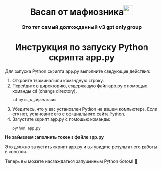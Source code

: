 <h1 align="center">Васап от мафиозника<img src="https://github.com/blackcater/blackcater/raw/main/images/Hi.gif" height="32"/></h1>
<h3 align="center">Это тот самый долгожданный v3 gpt only group</h3>
<h1 align="center">Инструкция по запуску Python скрипта app.py</h1>

<p>Для запуска Python скрипта app.py выполните следующие действия:</p>

<ol>
  <li>Откройте терминал или командную строку.</li>
  <li>Перейдите в директорию, содержащую файл app.py с помощью команды cd (change directory).
    <pre><code>cd путь_к_директории</code></pre>
  </li>
  <li>Убедитесь, что у вас установлен Python на вашем компьютере. Если его нет, установите его с <a href="https://www.python.org/downloads/" target="_blank">официального сайта Python</a>.</li>
  <li>Запустите скрипт app.py с помощью команды:
    <pre><code>python app.py</code></pre>
  </li>
</ol>

  <p><b>Не забываем заполнить токен в файле app.py</b></p>

<p>Это должно запустить скрипт app.py и вы увидите результат его работы в консоли.</p>

<p>Теперь вы можете наслаждаться запущенным Python ботом! 🚀</p>
